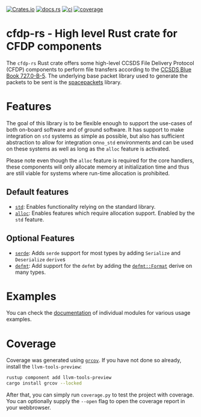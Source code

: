 [![Crates.io](https://img.shields.io/crates/v/cfdp-rs)](https://crates.io/crates/cfdp-rs)
[![docs.rs](https://img.shields.io/docsrs/cfdp-rs)](https://docs.rs/cfdp-rs)
[![ci](https://github.com/us-irs/cfdp-rs/actions/workflows/ci.yml/badge.svg?branch=main)](https://github.com/us-irs/cfdp-rs/actions/workflows/ci.yml)
[![coverage](https://shields.io/endpoint?url=https://absatsw.irs.uni-stuttgart.de/projects/cfdp/coverage-rs/latest/coverage.json)](https://absatsw.irs.uni-stuttgart.de/projects/cfdp/coverage-rs/latest/index.html)

cfdp-rs - High level Rust crate for CFDP components
======================

The `cfdp-rs` Rust crate offers some high-level CCSDS File Delivery Protocol (CFDP) components to
perform file transfers according to the [CCSDS Blue Book 727.0-B-5](https://public.ccsds.org/Pubs/727x0b5.pdf).
The underlying base packet library used to generate the packets to be sent is the
[spacepackets](https://egit.irs.uni-stuttgart.de/rust/spacepackets) library.

# Features

The goal of this library is to be flexible enough to support the use-cases of both on-board
software and of ground software. It has support to make integration on `std` systems as simple
as possible, but also has sufficient abstraction to allow for integration on`no_std` environments
and can be used on these systems as well as long as the `alloc` feature is activated.

Please note even though the `alloc` feature is required for the core handlers, these components
will only allocate memory at initialization time and thus are still viable for systems where
run-time allocation is prohibited.

## Default features

 - [`std`](https://doc.rust-lang.org/std/): Enables functionality relying on the standard library.
 - [`alloc`](https://doc.rust-lang.org/alloc/): Enables features which require allocation support.
   Enabled by the `std` feature.

## Optional Features

 - [`serde`](https://serde.rs/): Adds `serde` support for most types by adding `Serialize` and `Deserialize` `derive`s
 - [`defmt`](https://defmt.ferrous-systems.com/): Add support for the `defmt` by adding the
   [`defmt::Format`](https://defmt.ferrous-systems.com/format) derive on many types.

# Examples

You can check the [documentation](https://docs.rs/cfdp-rs) of individual modules for various usage
examples.

# Coverage

Coverage was generated using [`grcov`](https://github.com/mozilla/grcov). If you have not done so
already, install the `llvm-tools-preview`:

```sh
rustup component add llvm-tools-preview
cargo install grcov --locked
```

After that, you can simply run `coverage.py` to test the project with coverage. You can optionally
supply the `--open` flag to open the coverage report in your webbrowser.
